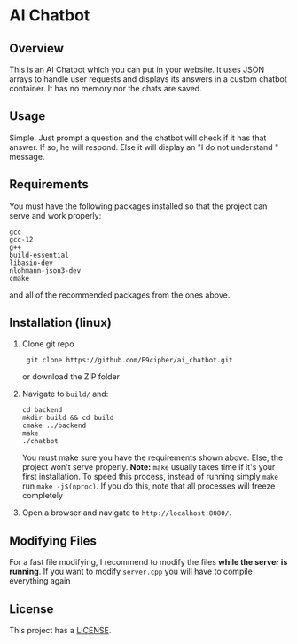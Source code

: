 # AI Chatbot
## Overview
This is an AI Chatbot which you can put in your website. It uses JSON arrays to handle user requests and displays its answers in a custom chatbot container. It has no memory nor the chats are saved.
## Usage
Simple. Just prompt a question and the chatbot will check if it has that answer. If so, he will respond. Else it will display an "I do not understand " message.
## Requirements
You must have the following packages installed so that the project can serve and work properly:

    gcc
    gcc-12
    g++
    build-essential
    libasio-dev
    nlohmann-json3-dev
    cmake
and all of the recommended packages from the ones above.
## Installation (linux)
1. Clone git repo
   
        git clone https://github.com/E9cipher/ai_chatbot.git
   or download the ZIP folder
3. Navigate to `build/` and:
   
       cd backend
       mkdir build && cd build
       cmake ../backend
       make
       ./chatbot
   You must make sure you have the requirements shown above. Else, the project won't serve properly.
   **Note:** `make` usually takes time if it's your first installation. To speed this process, instead of running simply `make` run `make -j$(nproc)`. If you do this, note that all processes will freeze completely
4. Open a browser and navigate to `http://localhost:8080/`.

## Modifying Files
For a fast file modifying, I recommend to modify the files **while the server is running**. If you want to modify `server.cpp` you will have to compile everything again

## License
This project has a [LICENSE](LICENSE).
